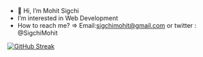 - 👋 Hi, I’m Mohit Sigchi
-  I’m interested in Web Development
-  How to reach me? => Email:sigchimohit@gmail.com or twitter : @SigchiMohit

[![GitHub Streak](https://github-readme-streak-stats.herokuapp.com/?user=Sigchi98)](https://git.io/streak-stats)

<!---
Sigchi98/Sigchi98 is a ✨ special ✨ repository because its `README.md` (this file) appears on your GitHub profile.
You can click the Preview link to take a look at your changes.
--->
